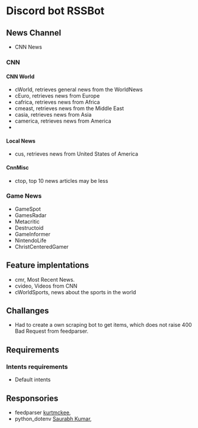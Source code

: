 # Discord bot RSSBot

## News Channel

*   CNN News

### CNN

####   CNN World

*   cWorld, retrieves general news from the WorldNews
*   cEuro, retrieves news from Europe
*   cafrica, retrieves news from Africa
*   cmeast, retrieves news from the Middle East
*   casia, retrieves news from Asia
*   camerica, retrieves news from America
*   

####    Local News

*   cus, retrieves news from United States of America

####   CnnMisc
* ctop, top 10 news articles  may be less


###  Game News

*   GameSpot
*   GamesRadar
*   Metacritic
*   Destructoid
*   GameInformer
*   NintendoLife
*   ChristCenteredGamer

## Feature implentations

*   cmr, Most Recent News.
*   cvideo, Videos from CNN
*   cWorldSports, news about the sports in the world

##  Challanges

*  Had to create a own scraping bot to get items, which does not raise 400 Bad Request from feedparser.

##  Requirements

### Intents requirements

*   Default intents

## Responsories

- feedparser [kurtmckee](https://github.com/kurtmckee/feedparser),<br>
- python_dotenv [Saurabh Kumar](https://github.com/motdotla/dotenv),<br>